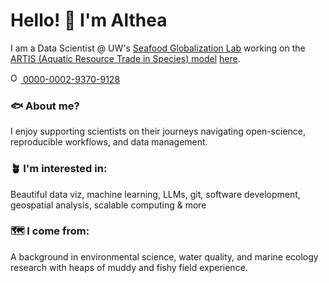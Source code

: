 <h1 align="left"> Hello! 🔆 I'm Althea </h1>

I am a Data Scientist @ UW's [Seafood Globalization Lab](http://seafood-globalization-lab.weebly.com/) working on the [ARTIS (Aquatic Resource Trade in Species) model](https://artisdata.weebly.com/) [here](https://github.com/Seafood-Globalization-Lab). 

<a href="https://orcid.org/0000-0002-9370-9128">
<img alt="ORCID logo" src="https://info.orcid.org/wp-content/uploads/2019/11/orcid_16x16.png" width="16" height="16" />
0000-0002-9370-9128
</a>

### :fish: About me?

I enjoy supporting scientists on their journeys navigating open-science, reproducible workflows, and data management.

### 🪴 I'm interested in: 

Beautiful data viz, machine learning, LLMs, git, software development, geospatial analysis, scalable computing & more 

### 🗺️ I come from: 

A background in environmental science, water quality, and marine ecology research with heaps of muddy and fishy field experience. 

<!--
**theamarks/theamarks** is a ✨ _special_ ✨ repository because its `README.md` (this file) appears on your GitHub profile.

Here are some ideas to get you started:

- 🔭 I’m currently working on ...
- 🌱 I’m currently learning ...
- 👯 I’m looking to collaborate on ...
- 🤔 I’m looking for help with ...
- 💬 Ask me about ...
- 📫 How to reach me: ...
- 😄 Pronouns: ...
- ⚡ Fun fact: ...

emoji directory: https://gist.github.com/rxaviers/7360908
-->
